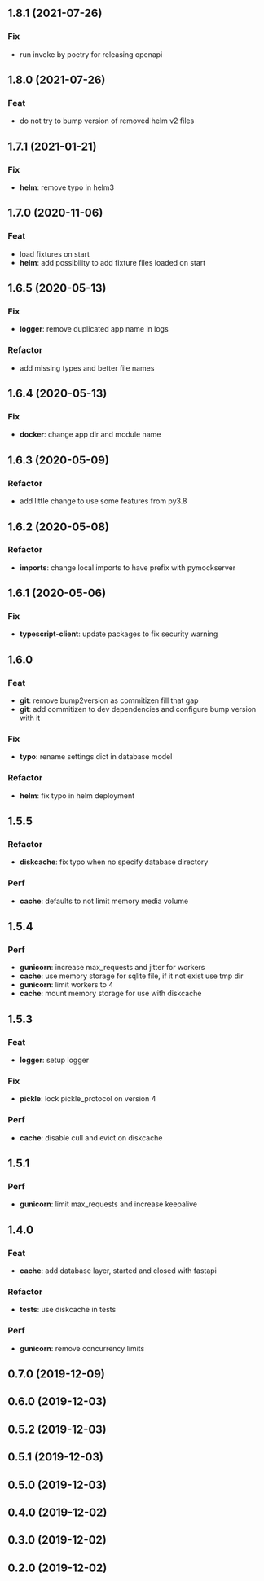 





## 1.8.1 (2021-07-26)

### Fix

- run invoke by poetry for releasing openapi

## 1.8.0 (2021-07-26)

### Feat

- do not try to bump version of removed helm v2 files

## 1.7.1 (2021-01-21)

### Fix

- **helm**: remove typo in helm3

## 1.7.0 (2020-11-06)

### Feat

- load fixtures on start
- **helm**: add possibility to add fixture files loaded on start

## 1.6.5 (2020-05-13)

### Fix

- **logger**: remove duplicated app name in logs

### Refactor

- add missing types and better file names

## 1.6.4 (2020-05-13)

### Fix

- **docker**: change app dir and module name

## 1.6.3 (2020-05-09)

### Refactor

- add little change to use some features from py3.8

## 1.6.2 (2020-05-08)

### Refactor

- **imports**: change local imports to have prefix with pymockserver

## 1.6.1 (2020-05-06)

### Fix

- **typescript-client**: update packages to fix security warning

## 1.6.0 

### Feat

- **git**: remove bump2version as commitizen fill that gap
- **git**: add commitizen to dev dependencies and configure bump version with it

### Fix

- **typo**: rename settings dict in database model

### Refactor

- **helm**: fix typo in helm deployment

## 1.5.5 

### Refactor

- **diskcache**: fix typo when no specify database directory

### Perf

- **cache**: defaults to not limit memory media volume

## 1.5.4 

### Perf

- **gunicorn**: increase max_requests and jitter for workers
- **cache**: use memory storage for sqlite file, if it not exist use tmp dir
- **gunicorn**: limit workers to 4
- **cache**: mount memory storage for use with diskcache

## 1.5.3 

### Feat

- **logger**: setup logger

### Fix

- **pickle**: lock pickle_protocol on version 4

### Perf

- **cache**: disable cull and evict on diskcache

## 1.5.1 

### Perf

- **gunicorn**: limit max_requests and increase keepalive

## 1.4.0 

### Feat

- **cache**: add database layer, started and closed with fastapi

### Refactor

- **tests**: use diskcache in tests

### Perf

- **gunicorn**: remove concurrency limits

## 0.7.0 (2019-12-09)

## 0.6.0 (2019-12-03)

## 0.5.2 (2019-12-03)

## 0.5.1 (2019-12-03)

## 0.5.0 (2019-12-03)

## 0.4.0 (2019-12-02)

## 0.3.0 (2019-12-02)

## 0.2.0 (2019-12-02)
